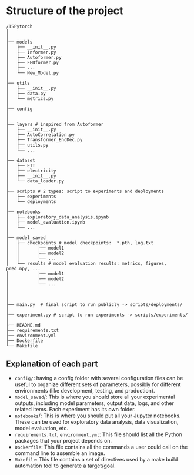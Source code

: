 # Structure of the project
```
/TSPytorch
│
│
├── models
│   ├── __init__.py
│   ├── Informer.py
│   ├── Autoformer.py
│   ├── FEDformer.py
│   ├── ...
│   └── New_Model.py
│
├── utils
│   ├── __init__.py
│   ├── data.py
│   └── metrics.py
│
├── config
│
│
├── layers # inspired from Autoformer
│   ├── __init__.py
│   ├── AutoCorrelation.py
│   ├── Transformer_EncDec.py
│   ├── utils.py
│   └── ...
│
├── dataset
│   ├── ETT
│   ├── electricity
│   ├── __init__.py
│   └── data_loader.py
│
├── scripts # 2 types: script to experiments and deployments
│   ├── experiments  
│   └── deployments
│
├── notebooks
│   ├── exploratory_data_analysis.ipynb
│   ├── model_evaluation.ipynb
│   └── ...
│
├── model_saved
│   ├── checkpoints # model checkpoints:  *.pth, log.txt
│   │       ├── model1
│   │       ├── model2
│   │       └── ...
│   └── results # model evaluation results: metrics, figures, pred.npy, ...
│           ├── model1
│           ├── model2
│           └── ...
│
│
│
├── main.py  # final script to run publicly -> scripts/deployments/
│
├── experiment.py # script to run experiments -> scripts/experiments/
│
├── README.md
├── requirements.txt
├── environment.yml
├── Dockerfile
└── Makefile

```

## Explanation of each part
- `config/`: having a config folder with several configuration files can be useful to organize different sets of parameters, possibly
for different environments (like development, testing, and production).
- `model_saved`/: This is where you should store all your experimental outputs, including model parameters, output data, logs, and other related items. Each experiment has its own folder.
- `notebooks`/: This is where you should put all your Jupyter notebooks. These can be used for exploratory data analysis, data visualization, model evaluation, etc.
- `requirements.txt`, `environment.yml`: This file should list all the Python packages that your project depends on.
- `Dockerfile`: This file contains all the commands a user could call on the command line to assemble an image.
- `Makefile`: This file contains a set of directives used by a make build automation tool to generate a target/goal.








